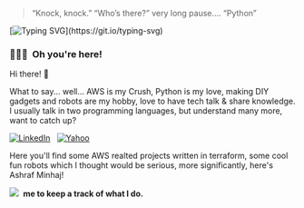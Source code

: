 > “Knock, knock.”
> “Who’s there?”
> very long pause….
> “Python”

[![Typing SVG](https://readme-typing-svg.demolab.com/?lines=“Knock,+knock.”;“Who’s+there?”;very+long+pause….;....;"Python..+")](https://git.io/typing-svg)

### 👨🏻‍💻 &nbsp;Oh you're here!
Hi there! 👋

What to say... well... AWS is my Crush, Python is my love, making DIY gadgets and robots are my hobby, love to have tech talk & share knowledge. I usually talk in two programming languages, but understand many more, want to catch up?

<a href="https://www.linkedin.com/in/ashraf-minhaj/"><img alt="LinkedIn" src="https://img.shields.io/badge/linkedin%20-%230077B5.svg?&style=flat&logo=linkedin&logoColor=white"/></a> &nbsp; <a href="mailto: ashraf_minhaj@yahoo.com"><img alt="Yahoo" src="https://img.shields.io/badge/-Email-white" /></a> &nbsp;

Here you'll find some AWS realted projects written in terraform, some cool fun robots which I thought would be serious, more significantly, here's Ashraf Minhaj!

[![](https://img.shields.io/github/followers/ashraf-minhaj?label=follow&style=social)](https://github.com/ashraf-minhaj)&nbsp; **me to keep a track of what I do.** 
<!-- 
![](https://img.shields.io/badge/Terraform%20Version-1.3.3-purple?style=plastic&logo=terraform)&nbsp; 
![](https://img.shields.io/badge/Python%20Version-1.3.3-yellow?style=plastic&logo=python)&nbsp; -->
